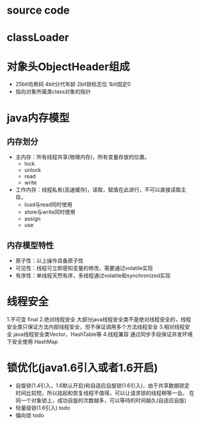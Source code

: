 # source code

# classLoader


# 对象头ObjectHeader组成
* 25bit哈希码 4bit分代年龄 2bit锁标志位 1bit固定0
* 指向对象所属类class对象的指针

# java内存模型
## 内存划分
* 主内存：所有线程共享(物理内存)，所有变量存放的位置。
    * lock
    * unlock
    * read
    * write
* 工作内存：线程私有(高速缓存)，读取，赋值在此进行，不可以直接读取主存。
    * load与read同时使用
    * store与write同时使用
    * assign
    * use

## 内存模型特性
* 原子性：以上操作具备原子性
* 可见性：线程可立即感知变量的修改，需要通过volatile实现
* 有序性：单线程天然有序，多线程通过volatile和synchronized实现

# 线程安全
1.不可变 final
2.绝对线程安全 大部分java线程安全类不是绝对线程安全的，线程安全类只保证方法内部线程安全，但不保证调用多个方法线程安全
3.相对线程安全 java线程安全类Vector，HashTable等
4.线程兼容 通过同步手段保证并发环境下安全使用 HashMap

# 锁优化(java1.6引入或者1.6开启)
* 自旋锁(1.4引入，1.6默认开启)和自适应自旋锁(1.6引入)，由于共享数据锁定时间比较短，所以挂起和恢复线程不值得，可以让请求锁的线程稍等一会。
在同一个对象锁上，成功自旋的次数越多，可以等待的时间越久(自适应自旋)
* 轻量级锁(1.6引入) todo
* 偏向锁 todo

